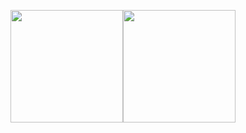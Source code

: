 <p>
  <img height="180em" src="https://github-readme-stats.vercel.app/api?username=kwangrok92&show_icons=true&include_all_commits=true&bg_color=30,e96443,904e95&title_color=fff&text_color=fff"><img height="180em" src="https://github-readme-stats.vercel.app/api/top-langs/?username=kwangrok92&layout=compact&bg_color=30,e96443,904e95&title_color=fff&text_color=fff">
</p>

